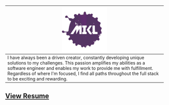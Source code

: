 | <div style="text-align:center"><img width="144" height="144" src="./images/mikl.png"/></div>                                                                                                                                                                                                                           |
| ---------------------------------------------------------------------------------------------------------------------------------------------------------------------------------------------------------------------------------------------------------------------------------------------------------------------- |
| I have always been a driven creator, constantly developing unique solutions to my challenges. This passion amplifies my abilities as a software engineer and enables my work to provide me with fulfillment. Regardless of where I'm focused, I find all paths throughout the full stack to be exciting and rewarding. |

## [View Resume](https://gist.github.com/chiefmikey/212c7af9b2a24cb0314aee4d42e7defa)
